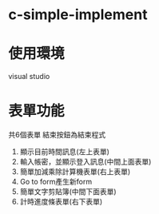 # c-simple-implement

# 使用環境
visual studio

# 表單功能
共6個表單
結束按鈕為結束程式
1. 顯示目前時間訊息(左上表單)
2. 輸入帳密，並顯示登入訊息(中間上面表單)
3. 簡單加減乘除計算機表單(右上表單)
4. Go to form產生新form
5. 簡單文字剪貼簿(中間下面表單)
6. 計時進度條表單(右下表單)
